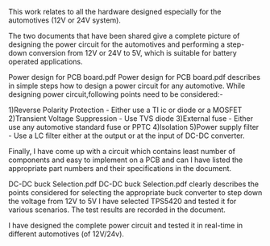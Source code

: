 This work relates to all the hardware designed especially for the automotives (12V or 24V system).

The two documents that have been shared give a complete picture of designing the power circuit  for the automotives and 
performing a step-down conversion from 12V or 24V to 5V, which is suitable for battery operated applications.

Power design for PCB board.pdf
Power design for PCB board.pdf describes in simple steps how to design a power circuit for any automotive.
While designing power circuit,following points need to be considered:-

  1)Reverse Polarity Protection - Either use a TI ic or diode or a MOSFET
  2)Transient Voltage Suppression - Use TVS diode
  3)External fuse - Either use any automotive standard fuse or PPTC
  4)Isolation
  5)Power supply filter - Use a LC filter either at the output or at the input of DC-DC converter.

Finally, I have come up with a circuit which contains least number of components and easy to implement on a PCB and can 
I have listed the appropriate part numbers and their specifications in the document.

DC-DC buck Selection.pdf
DC-DC buck Selection.pdf clearly describes the points considered for selecting the appropriate buck converter to 
step down the voltage from 12V to 5V 
I have selected TPS5420 and tested it for various scenarios. The test results are recorded in the document.

I have designed the complete power circuit and tested it in real-time in different automotives (of 12V/24v).

